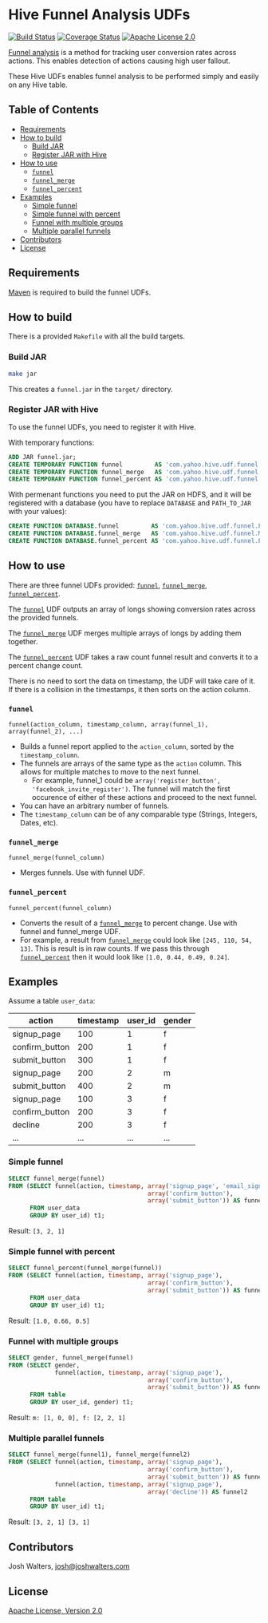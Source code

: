 # Hive Funnel Analysis UDFs

[![Build Status](https://travis-ci.org/yahoo/hive-funnel-udf.svg?branch=master)](https://travis-ci.org/yahoo/hive-funnel-udf)
[![Coverage Status](https://coveralls.io/repos/github/yahoo/hive-funnel-udf/badge.svg?branch=master)](https://coveralls.io/github/yahoo/hive-funnel-udf?branch=master)
[![Apache License 2.0](https://img.shields.io/badge/license-Apache%202.0-blue.svg?style=flat)](LICENSE)

[Funnel analysis](https://en.wikipedia.org/wiki/Funnel_analysis) is a method for
tracking user conversion rates across actions. This enables detection of actions
causing high user fallout.

These Hive UDFs enables funnel analysis to be performed simply and easily on any
Hive table.

## Table of Contents

  * [Requirements](#requirements)
  * [How to build](#how-to-build)
    * [Build JAR](#build-jar)
    * [Register JAR with Hive](#register-jar-with-hive)
  * [How to use](#how-to-use)
    * [`funnel`](#funnel)
    * [`funnel_merge`](#funnel_merge)
    * [`funnel_percent`](#funnel_percent)
  * [Examples](#examples)
    * [Simple funnel](#simple-funnel)
    * [Simple funnel with percent](#simple-funnel-with-percent)
    * [Funnel with multiple groups](#funnel-with-multiple-groups)
    * [Multiple parallel funnels](#multiple-parallel-funnels)
  * [Contributors](#contributors)
  * [License](#license)

## Requirements

[Maven](https://maven.apache.org/index.html) is required to build the funnel
UDFs.

## How to build

There is a provided `Makefile` with all the build targets.

### Build JAR

```bash
make jar
```

This creates a `funnel.jar` in the `target/` directory.

### Register JAR with Hive

To use the funnel UDFs, you need to register it with Hive.

With temporary functions:

```sql
ADD JAR funnel.jar;
CREATE TEMPORARY FUNCTION funnel         AS 'com.yahoo.hive.udf.funnel.Funnel';
CREATE TEMPORARY FUNCTION funnel_merge   AS 'com.yahoo.hive.udf.funnel.Merge';
CREATE TEMPORARY FUNCTION funnel_percent AS 'com.yahoo.hive.udf.funnel.Percent';
```

With permenant functions you need to put the JAR on HDFS, and it will be registered with a database (you have to replace `DATABASE` and `PATH_TO_JAR` with your values):

```sql
CREATE FUNCTION DATABASE.funnel         AS 'com.yahoo.hive.udf.funnel.Funnel'  USING JAR 'hdfs:///PATH_TO_JAR/funnel.jar';
CREATE FUNCTION DATABASE.funnel_merge   AS 'com.yahoo.hive.udf.funnel.Merge'   USING JAR 'hdfs:///PATH_TO_JAR/funnel.jar';
CREATE FUNCTION DATABASE.funnel_percent AS 'com.yahoo.hive.udf.funnel.Percent' USING JAR 'hdfs:///PATH_TO_JAR/funnel.jar';
```

## How to use

There are three funnel UDFs provided: [`funnel`](#funnel),
[`funnel_merge`](#funnel_merge), [`funnel_percent`](#funnel_percent).

The [`funnel`](#funnel) UDF outputs an array of longs showing conversion rates
across the provided funnels.

The [`funnel_merge`](#funnel_merge) UDF merges multiple arrays of longs by
adding them together.

The [`funnel_percent`](#funnel_percent) UDF takes a raw count funnel result and
converts it to a percent change count.

There is no need to sort the data on timestamp, the UDF will take care of it. If
there is a collision in the timestamps, it then sorts on the action column.

### `funnel`
`funnel(action_column, timestamp_column, array(funnel_1), array(funnel_2), ...)`
  - Builds a funnel report applied to the `action_column`, sorted by the
    `timestamp_column`.
  - The funnels are arrays of the same type as the `action` column. This allows
    for multiple matches to move to the next funnel.
    - For example, funnel_1 could be `array('register_button',
      'facebook_invite_register')`. The funnel will match the first occurence
      of either of these actions and proceed to the next funnel.
  - You can have an arbitrary number of funnels.
  - The `timestamp_column` can be of any comparable type (Strings, Integers,
    Dates, etc).

### `funnel_merge`
`funnel_merge(funnel_column)`
  - Merges funnels. Use with funnel UDF.

### `funnel_percent`
`funnel_percent(funnel_column)`
  - Converts the result of a [`funnel_merge`](#funnel_merge) to percent change.
    Use with funnel and funnel_merge UDF.
  - For example, a result from [`funnel_merge`](#funnel_merge) could look like
    `[245, 110, 54, 13]`. This is result is in raw counts. If we pass this
    through [`funnel_percent`](#funnel_percent) then it would look like `[1.0,
    0.44, 0.49, 0.24]`.

## Examples

Assume a table `user_data`:

| action              | timestamp | user_id | gender |
|---------------------|-----------|---------|--------|
| signup_page         | 100       | 1       | f      |
| confirm_button      | 200       | 1       | f      |
| submit_button       | 300       | 1       | f      |
| signup_page         | 200       | 2       | m      |
| submit_button       | 400       | 2       | m      |
| signup_page         | 100       | 3       | f      |
| confirm_button      | 200       | 3       | f      |
| decline             | 200       | 3       | f      |
| ...                 | ...       | ...     | ...    |

### Simple funnel

```sql
SELECT funnel_merge(funnel)
FROM (SELECT funnel(action, timestamp, array('signup_page', 'email_signup'),
                                       array('confirm_button'),
                                       array('submit_button')) AS funnel
      FROM user_data
      GROUP BY user_id) t1;
```

Result: `[3, 2, 1]`

### Simple funnel with percent

```sql
SELECT funnel_percent(funnel_merge(funnel))
FROM (SELECT funnel(action, timestamp, array('signup_page'),
                                       array('confirm_button'),
                                       array('submit_button')) AS funnel
      FROM user_data
      GROUP BY user_id) t1;
```

Result: `[1.0, 0.66, 0.5]`

### Funnel with multiple groups

```sql
SELECT gender, funnel_merge(funnel)
FROM (SELECT gender,
             funnel(action, timestamp, array('signup_page'),
                                       array('confirm_button'),
                                       array('submit_button')) AS funnel
      FROM table
      GROUP BY user_id, gender) t1;
```

Result: `m: [1, 0, 0], f: [2, 2, 1]`

### Multiple parallel funnels

```sql
SELECT funnel_merge(funnel1), funnel_merge(funnel2)
FROM (SELECT funnel(action, timestamp, array('signup_page'),
                                       array('confirm_button'),
                                       array('submit_button')) AS funnel1
             funnel(action, timestamp, array('signup_page'),
                                       array('decline')) AS funnel2
      FROM table
      GROUP BY user_id) t1;
```

Result: `[3, 2, 1] [3, 1]`

## Contributors

Josh Walters, [josh@joshwalters.com](mailto:josh@joshwalters.com)

## License

[Apache License, Version 2.0](http://www.apache.org/licenses/LICENSE-2.0)
